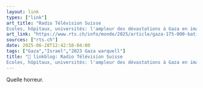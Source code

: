 ```yaml
---
layout: link
types: ["link"]
art_title: "Radio Télévision Suisse
Ecoles, hôpitaux, universités: l'ampleur des dévastations à Gaza en images"
art_link: "https://www.rts.ch/info/monde/2025/article/gaza-175-000-batiments-detruits-hopitaux-et-ecoles-cibles-par-israel-28927013.html?rts_source=rss_t"
sources: ["rts.ch"]
date: 2025-06-28T12:42:58-04:00
tags: ["Gaza","Israel","2023 Gaza warquell"]
title: "🔗 linkblog: Radio Télévision Suisse
Ecoles, hôpitaux, universités: l'ampleur des dévastations à Gaza en images"
---
```

Quelle horreur.